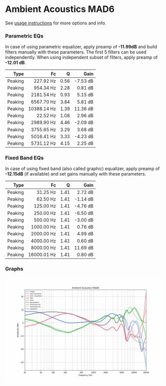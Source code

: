 # Ambient Acoustics MAD6
See [usage instructions](https://github.com/jaakkopasanen/AutoEq#usage) for more options and info.

### Parametric EQs
In case of using parametric equalizer, apply preamp of **-11.99dB** and build filters manually
with these parameters. The first 5 filters can be used independently.
When using independent subset of filters, apply preamp of **-12.01 dB**.

| Type    | Fc          |    Q | Gain     |
|--------:|------------:|-----:|---------:|
| Peaking | 227.92 Hz   | 0.56 | -7.53 dB |
| Peaking | 954.34 Hz   | 2.28 | 0.81 dB  |
| Peaking | 2181.54 Hz  | 0.93 | 5.15 dB  |
| Peaking | 6567.70 Hz  | 3.84 | 5.81 dB  |
| Peaking | 10388.14 Hz | 1.39 | 11.36 dB |
| Peaking | 22.52 Hz    | 1.08 | 2.96 dB  |
| Peaking | 2989.90 Hz  | 4.46 | -2.09 dB |
| Peaking | 3755.65 Hz  | 3.29 | 3.68 dB  |
| Peaking | 5016.41 Hz  | 3.33 | -4.23 dB |
| Peaking | 5731.12 Hz  | 4.15 | 2.25 dB  |

### Fixed Band EQs
In case of using fixed band (also called graphic) equalizer, apply preamp of **-12.15dB**
(if available) and set gains manually with these parameters.

| Type    | Fc          |    Q | Gain     |
|--------:|------------:|-----:|---------:|
| Peaking | 31.25 Hz    | 1.41 | 2.72 dB  |
| Peaking | 62.50 Hz    | 1.41 | -1.14 dB |
| Peaking | 125.00 Hz   | 1.41 | -4.76 dB |
| Peaking | 250.00 Hz   | 1.41 | -6.50 dB |
| Peaking | 500.00 Hz   | 1.41 | -3.00 dB |
| Peaking | 1000.00 Hz  | 1.41 | 0.76 dB  |
| Peaking | 2000.00 Hz  | 1.41 | 4.99 dB  |
| Peaking | 4000.00 Hz  | 1.41 | 0.60 dB  |
| Peaking | 8000.00 Hz  | 1.41 | 11.69 dB |
| Peaking | 16000.01 Hz | 1.41 | 0.80 dB  |

### Graphs
![](./Ambient%20Acoustics%20MAD6.png)